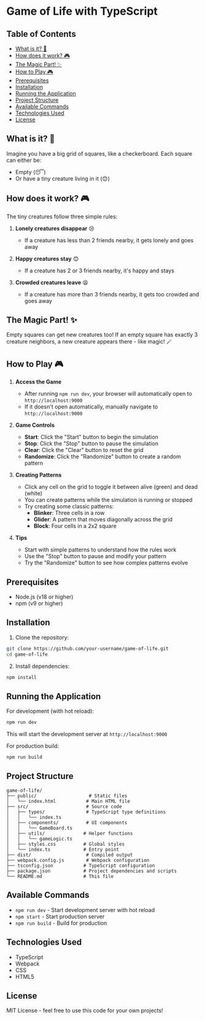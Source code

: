 # Game of Life with TypeScript

## Table of Contents
- [What is it? 🤔](#what-is-it-)
- [How does it work? 🎮](#how-does-it-work-)
- [The Magic Part! ✨](#the-magic-part-)
- [How to Play 🎮](#how-to-play-)
- [Prerequisites](#prerequisites)
- [Installation](#installation)
- [Running the Application](#running-the-application)
- [Project Structure](#project-structure)
- [Available Commands](#available-commands)
- [Technologies Used](#technologies-used)
- [License](#license)

## What is it? 🤔

Imagine you have a big grid of squares, like a checkerboard. Each square can either be:
- Empty (😴)
- Or have a tiny creature living in it (😊)

## How does it work? 🎮

The tiny creatures follow three simple rules:

1. **Lonely creatures disappear** 😢
   - If a creature has less than 2 friends nearby, it gets lonely and goes away

2. **Happy creatures stay** 😊
   - If a creature has 2 or 3 friends nearby, it's happy and stays

3. **Crowded creatures leave** 😫
   - If a creature has more than 3 friends nearby, it gets too crowded and goes away

## The Magic Part! ✨

Empty squares can get new creatures too! If an empty square has exactly 3 creature neighbors, a new creature appears there - like magic! 🪄

## How to Play 🎮

1. **Access the Game**
   - After running `npm run dev`, your browser will automatically open to `http://localhost:9000`
   - If it doesn't open automatically, manually navigate to `http://localhost:9000`

2. **Game Controls**
   - **Start**: Click the "Start" button to begin the simulation
   - **Stop**: Click the "Stop" button to pause the simulation
   - **Clear**: Click the "Clear" button to reset the grid
   - **Randomize**: Click the "Randomize" button to create a random pattern

3. **Creating Patterns**
   - Click any cell on the grid to toggle it between alive (green) and dead (white)
   - You can create patterns while the simulation is running or stopped
   - Try creating some classic patterns:
     - **Blinker**: Three cells in a row
     - **Glider**: A pattern that moves diagonally across the grid
     - **Block**: Four cells in a 2x2 square

4. **Tips**
   - Start with simple patterns to understand how the rules work
   - Use the "Stop" button to pause and modify your pattern
   - Try the "Randomize" button to see how complex patterns evolve

## Prerequisites

- Node.js (v18 or higher)
- npm (v9 or higher)

## Installation

1. Clone the repository:
```bash
git clone https://github.com/your-username/game-of-life.git
cd game-of-life
```

2. Install dependencies:
```bash
npm install
```

## Running the Application

For development (with hot reload):
```bash
npm run dev
```

This will start the development server at `http://localhost:9000`

For production build:
```bash
npm run build
```

## Project Structure
```
game-of-life/
├── public/                   # Static files
│   └── index.html           # Main HTML file
├── src/                     # Source code
│   ├── types/               # TypeScript type definitions
│   │   └── index.ts
│   ├── components/          # UI components
│   │   └── GameBoard.ts
│   ├── utils/              # Helper functions
│   │   └── gameLogic.ts
│   ├── styles.css          # Global styles
│   └── index.ts            # Entry point
├── dist/                    # Compiled output
├── webpack.config.js        # Webpack configuration
├── tsconfig.json           # TypeScript configuration
├── package.json            # Project dependencies and scripts
└── README.md               # This file
```

## Available Commands

- `npm run dev` - Start development server with hot reload
- `npm start` - Start production server
- `npm run build` - Build for production

## Technologies Used

- TypeScript
- Webpack
- CSS
- HTML5

## License

MIT License - feel free to use this code for your own projects!